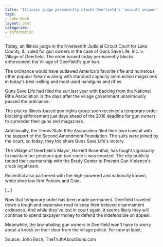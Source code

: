 ```yaml
---
title: "Illinois judge permanently blocks Deerfield's 'assault weapon' and magazine possession bans"
tags:
- John Boch
layout: post
categories:
- information
---
```


Today, an Illinois judge in the Nineteenth Judicial Circuit Court for Lake County, IL, ruled for gun owners in the case of Guns Save Life, Inc. v. Village of Deerfield. The order issued today permanently blocks enforcement the Village of Deerfield's gun ban.

The ordinance would have outlawed America's favorite rifle and numerous other popular firearms along with standard capacity ammunition magazines in today's best-selling and most used handguns and rifles.

Guns Save Life had filed the suit last year with backing from the National Rifle Association in the days after the village government unanimously passed the ordinance.

The plucky Illinois-based gun rights group soon received a temporary order blocking enforcement just days ahead of the 2018 deadline for gun owners to surrender their guns and magazines.

Additionally, the Illinois State Rifle Association filed their own lawsuit with the support of the Second Amendment Foundation. The suits were joined by the court, so today, they too share Guns Save Life's victory.

The Village of Deerfield's Mayor, Harriett Rosenthal, has fought vigorously to maintain her precious gun ban since it was enacted. The city publicly touted their partnership with the Brady Center to Prevent Gun Violence's crack legal team.

Rosenthal also partnered with the high-powered and nationally known, white shoe law firm Perkins and Coie.

\[...\]

Now that temporary order has been made permanent. Deerfield traveled down a tough and expensive road to keep their beloved disarmament ordinance. And while they've lost in court again, it seems likely they will continue to spend taxpayer money to defend the indefensible on appeal.

Meanwhile, the law-abiding gun owners in Deerfield won't have to worry about a knock on their door from the village police. For now at least.

Source: John Boch, TheTruthAboutGuns.com
